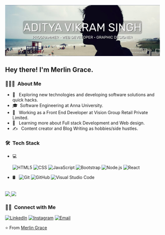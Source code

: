 <img src="https://raw.githubusercontent.com/AVS1508/AVS1508/master/assets/Aditya%20Vikram%20Singh%20Banner.png">

<h2> Hey there! I'm Merlin Grace.</h2>

<h3> 👨🏻‍💻 &nbsp;About Me </h3>

- 🤔 &nbsp; Exploring new technologies and developing software solutions and quick hacks.
- 🎓 &nbsp;Software Engineering  at Anna University.
- 💼 &nbsp; Working as a Front End Developer at Vision Group Retail  Private Limited.
- 🌱 &nbsp; Learning more about Full stack Development and Web design.
- ✍️ &nbsp; Content creator and Blog Writing as hobbies/side hustles.

<h3> 🛠 &nbsp;Tech Stack</h3>

- 💻 &nbsp;
  
  ![HTML5](https://img.shields.io/badge/-HTML5-333333?style=flat&logo=HTML5)
  ![CSS](https://img.shields.io/badge/-CSS-333333?style=flat&logo=CSS3&logoColor=1572B6)
  ![JavaScript](https://img.shields.io/badge/-JavaScript-333333?style=flat&logo=javascript)
  ![Bootstrap](https://img.shields.io/badge/-Bootstrap-333333?style=flat&logo=bootstrap&logoColor=563D7C)
  ![Node.js](https://img.shields.io/badge/-Node.js-333333?style=flat&logo=node.js)
  ![React](https://img.shields.io/badge/-React-333333?style=flat&logo=react)
- 🛢 &nbsp;
  ![Git](https://img.shields.io/badge/-Git-333333?style=flat&logo=git)
  ![GitHub](https://img.shields.io/badge/-GitHub-333333?style=flat&logo=github)
  ![Visual Studio Code](https://img.shields.io/badge/-Visual%20Studio%20Code-333333?style=flat&logo=visual-studio-code&logoColor=007ACC)

<br/>

<a href="https://github.com/merlin-grace">
  <img height="180em" src="https://github-readme-stats.vercel.app/api?username=merlin-grace8&theme=buefy&show_icons=true" />
  <img height="180em" src="https://github-readme-stats.vercel.app/api/top-langs/?username=merlin-grace8&theme=buefy&layout=compact" />
</a>

<br/>

<h3> 🤝🏻 &nbsp;Connect with Me </h3>

<p align="center">

<a href="https://www.linkedin.com/in/merlingrace/"><img alt="LinkedIn" src="https://img.shields.io/badge/LinkedIn-Merlin%20Grace-blue?style=flat-square&logo=linkedin"></a>
<a href="https://www.instagram.com/Yasmeen_710135/"><img alt="Instagram" src="https://img.shields.io/badge/Instagram-Yasmeen__710135-blue?style=flat-square&logo=instagram"></a>
<a href="mailto:merlingrace24@gmail.com"><img alt="Email" src="https://img.shields.io/badge/Email-merlingrace24@gmail.com-blue?style=flat-square&logo=gmail"></a>
</p>

⭐️ From [Merlin Grace](https://github.com/merlin-grace)

